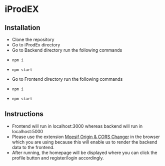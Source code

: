 # iProdEX

## Installation

- Clone the repository
- Go to iProdEx directory
- Go to Backend directory run the following commands
-     npm i
-     npm start
- Go to Frontend directory run the following commands
-     npm i
-     npm start

## Instructions

- Frontend will run in localhost:3000 whereas backend will run in localhost:5000
- Please use the extension [Moesif Origin & CORS Changer](https://chrome.google.com/webstore/detail/moesif-origin-cors-change/digfbfaphojjndkpccljibejjbppifbc
) in the browser which you are using because this will enable us to render the backend data to the frontend.
- After running, the homepage will be displayed where you can click the profile button and register/login accordingly.
